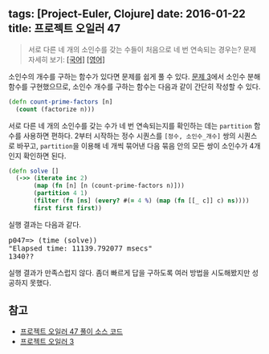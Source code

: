 tags: [Project-Euler, Clojure]
date: 2016-01-22
title: 프로젝트 오일러 47
---
> 서로 다른 네 개의 소인수를 갖는 수들이 처음으로 네 번 연속되는 경우는?
> 문제 자세히 보기: [[국어]](http://euler.synap.co.kr/prob_detail.php?id=47) [[영어]](https://projecteuler.net/problem=47)

소인수의 개수를 구하는 함수가 있다면 문제를 쉽게 풀 수 있다. [문제 3](/2015/project-euler-003/)에서 소인수 분해 함수를 구현했으므로, 소인수 개수를 구하는 함수는 다음과 같이 간단히 작성할 수 있다.
<!--more-->

```clojure
(defn count-prime-factors [n]
  (count (factorize n)))
```

서로 다른 네 개의 소인수를 갖는 수가 네 번 연속되는지를 확인하는 데는 `partition` 함수를 사용하면 편하다. 2부터 시작하는 정수 시퀀스를 `[정수, 소인수_개수]` 쌍의 시퀀스로 바꾸고, `partition`을 이용해 네 개씩 묶어낸 다음 묶음 안의 모든 쌍이 소인수가 4개인지 확인하면 된다.

```clojure
(defn solve []
  (->> (iterate inc 2)
       (map (fn [n] [n (count-prime-factors n)]))
       (partition 4 1)
       (filter (fn [ns] (every? #(= 4 %) (map (fn [[_ c]] c) ns))))
       first first first))
```

실행 결과는 다음과 같다.

<pre class="console">
p047=> (time (solve))
"Elapsed time: 11139.792077 msecs"
1340??
</pre>

실행 결과가 만족스럽지 않다. 좀더 빠르게 답을 구하도록 여러 방법을 시도해봤지만 성공하지 못했다.

## 참고
* [프로젝트 오일러 47 풀이 소스 코드](https://github.com/ntalbs/euler/blob/master/src/p047.clj)
* [프로젝트 오일러 3](/2015/project-euler-003/)
